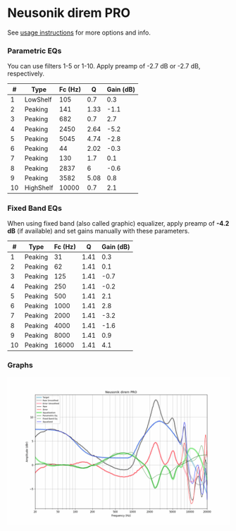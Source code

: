 # Neusonik direm PRO
See [usage instructions](https://github.com/jaakkopasanen/AutoEq#usage) for more options and info.

### Parametric EQs
You can use filters 1-5 or 1-10. Apply preamp of -2.7 dB or -2.7 dB, respectively.

|   # | Type      |   Fc (Hz) |    Q |   Gain (dB) |
|-----|-----------|-----------|------|-------------|
|   1 | LowShelf  |       105 | 0.7  |         0.3 |
|   2 | Peaking   |       141 | 1.33 |        -1.1 |
|   3 | Peaking   |       682 | 0.7  |         2.7 |
|   4 | Peaking   |      2450 | 2.64 |        -5.2 |
|   5 | Peaking   |      5045 | 4.74 |        -2.8 |
|   6 | Peaking   |        44 | 2.02 |        -0.3 |
|   7 | Peaking   |       130 | 1.7  |         0.1 |
|   8 | Peaking   |      2837 | 6    |        -0.6 |
|   9 | Peaking   |      3582 | 5.08 |         0.8 |
|  10 | HighShelf |     10000 | 0.7  |         2.1 |

### Fixed Band EQs
When using fixed band (also called graphic) equalizer, apply preamp of **-4.2 dB** (if available) and set gains manually with these parameters.

|   # | Type    |   Fc (Hz) |    Q |   Gain (dB) |
|-----|---------|-----------|------|-------------|
|   1 | Peaking |        31 | 1.41 |         0.3 |
|   2 | Peaking |        62 | 1.41 |         0.1 |
|   3 | Peaking |       125 | 1.41 |        -0.7 |
|   4 | Peaking |       250 | 1.41 |        -0.2 |
|   5 | Peaking |       500 | 1.41 |         2.1 |
|   6 | Peaking |      1000 | 1.41 |         2.8 |
|   7 | Peaking |      2000 | 1.41 |        -3.2 |
|   8 | Peaking |      4000 | 1.41 |        -1.6 |
|   9 | Peaking |      8000 | 1.41 |         0.9 |
|  10 | Peaking |     16000 | 1.41 |         4.1 |

### Graphs
![](./Neusonik%20direm%20PRO.png)
